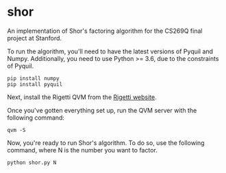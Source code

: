 # shor
An implementation of Shor's factoring algorithm for the CS269Q final project at Stanford.

To run the algorithm, you'll need to have the latest versions of Pyquil and Numpy. Additionally, you need to use Python >= 3.6, due to the constraints of Pyquil.
```
pip install numpy
pip install pyquil
```
Next, install the Rigetti QVM from the [Rigetti website](https://www.rigetti.com/forest).

Once you've gotten everything set up, run the QVM server with the following command:
```
qvm -S
```

Now, you're ready to run Shor's algorithm. To do so, use the following command, where N is the number you want to factor.
```
python shor.py N
```
